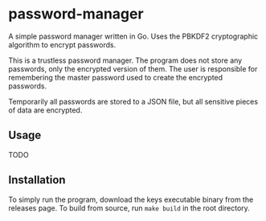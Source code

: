 # password-manager

A simple password manager written in Go. Uses the PBKDF2 cryptographic algorithm to encrypt passwords.

This is a trustless password manager. The program does not store any passwords, only the encrypted version of them. The user is responsible for remembering the master password used to create the encrypted passwords.

Temporarily all passwords are stored to a JSON file, but all sensitive pieces of data are encrypted.

## Usage

TODO

## Installation

To simply run the program, download the keys executable binary from the releases page. To build from source, run `make build` in the root directory.